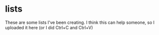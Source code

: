# lists

These are some lists I've been creating. I think this can help someone, so I uploaded it here (or I did Ctrl+C and Ctrl+V)
